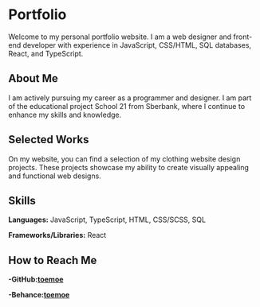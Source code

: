 # Portfolio

Welcome to my personal portfolio website. I am a web designer and front-end developer with experience in JavaScript, CSS/HTML, SQL databases, React, and TypeScript.

## About Me

I am actively pursuing my career as a programmer and designer. I am part of the educational project School 21 from Sberbank, where I continue to enhance my skills and knowledge.

## Selected Works

On my website, you can find a selection of my clothing website design projects. These projects showcase my ability to create visually appealing and functional web designs.

## Skills

******Languages:****** JavaScript, TypeScript, HTML, CSS/SCSS, SQL

******Frameworks/Libraries:****** React

## How to Reach Me

**-****GitHub:******[**toemoe**](**https://github.com/toemoe**)

**-****Behance:******[**toemoe**](**https://www.behance.net/toemoe**)
